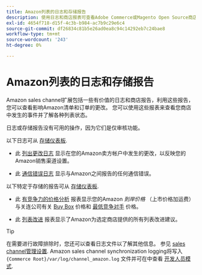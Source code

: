 ```yaml
---
title: Amazon列表的日志和存储报告
description: 使用日志和商店报表可查看Adobe Commerce或Magento Open Source商店中的动态以及Amazon Marketplace列表。
exl-id: 4654f718-d15f-4c3b-b984-ac7b9c29e6c4
source-git-commit: df26834c81b5e26ad0ea8c94c14292eb7c24bae8
workflow-type: tm+mt
source-wordcount: '243'
ht-degree: 0%

---
```


# Amazon列表的日志和存储报告

Amazon sales channel扩展包括一些有价值的日志和商店报告，利用这些报告，您可以查看影响Amazon清单和订单的更改。 您可以使用这些报表来查看您商店中发生的事件并了解各种列表状态。

日志或存储报告没有可用的操作，因为它们是仅审核功能。

以下日志可从 [存储仪表板](./amazon-store-dashboard.md).

- 此 [列出更改日志](./listing-changes-log.md) 显示在您的Amazon卖方帐户中发生的更改，以反映您的Amazon销售渠道设置。

- 此 [通信错误日志](./communication-errors-log.md) 显示与Amazon之间报告的任何通信错误。

以下特定于存储的报告可从 [存储仪表板](./amazon-store-dashboard.md).

- 此 [有竞争力的价格分析](./competitive-price-analysis.md) 报表显示您的Amazon _到岸价格_ （上市价格加运费）与关连公司有关 [Buy Box](./buy-box-competitor-pricing.md) 价格和 [最低竞争对手](./lowest-competitor-pricing.md) 价格。

- 此 [列表改进](./listing-improvements.md) 报表显示了Amazon为选定商店提供的所有列表改进建议。

>[!TIP]
>
>在需要进行故障排除时，您还可以查看日志文件以了解其他信息。 参见 [sales channel管理设置](./sales-channel-settings.md). Amazon sales channel synchronization logging将写入 `{Commerce Root}/var/log/channel_amazon.log` 文件并可在中查看 [开发人员模式](https://experienceleague.adobe.com/docs/commerce-admin/systems/tools/developer-tools.html#operation-modes).
